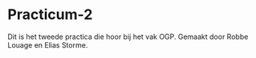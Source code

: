 # Practicum-2
Dit is het tweede practica die hoor bij het vak OGP.
Gemaakt door Robbe Louage en Elias Storme.

